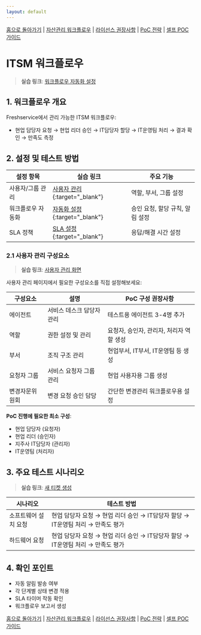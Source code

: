 ```yaml
---
layout: default
---
```

[홈으로 돌아가기](../) | [자산관리 워크플로우](../asset-management/) | [라이선스 권장사항](../license-recommendations/) | [PoC 전략](../strategy/) | [셀프 POC 가이드](../self-service-poc/)

# ITSM 워크플로우 

> **실습 링크**: <a href="https://gsholdings.freshservice.com/ws/2/admin/automators" target="_blank">워크플로우 자동화 설정</a>

## 1. 워크플로우 개요

Freshservice에서 관리 가능한 ITSM 워크플로우:
- 현업 담당자 요청 → 현업 리더 승인 → IT담당자 할당 → IT운영팀 처리 → 결과 확인 → 만족도 측정

## 2. 설정 및 테스트 방법

| 설정 항목 | 실습 링크 | 주요 기능 |
|---------|-----------|---------|
| 사용자/그룹 관리 | [사용자 관리](https://gsholdings.freshservice.com/ws/2/admin/home){:target="_blank"} | 역할, 부서, 그룹 설정 |
| 워크플로우 자동화 | [자동화 설정](https://gsholdings.freshservice.com/ws/2/admin/automators){:target="_blank"} | 승인 요청, 할당 규칙, 알림 설정 |
| SLA 정책 | [SLA 설정](https://gsholdings.freshservice.com/ws/2/admin/sla_policies){:target="_blank"} | 응답/해결 시간 설정 |

### 2.1 사용자 관리 구성요소

> **실습 링크**: <a href="https://gsholdings.freshservice.com/ws/2/admin/home" target="_blank">사용자 관리 화면</a>

사용자 관리 페이지에서 필요한 구성요소를 직접 설정해보세요:

| 구성요소 | 설명 | PoC 구성 권장사항 |
|---------|------|-----------------|
| 에이전트 | 서비스 데스크 담당자 관리 | 테스트용 에이전트 3-4명 추가 |
| 역할 | 권한 설정 및 관리 | 요청자, 승인자, 관리자, 처리자 역할 생성 |
| 부서 | 조직 구조 관리 | 현업부서, IT부서, IT운영팀 등 생성 |
| 요청자 그룹 | 서비스 요청자 그룹 관리 | 현업 사용자용 그룹 생성 |
| 변경자문위원회 | 변경 요청 승인 담당 | 간단한 변경관리 워크플로우용 설정 |

**PoC 진행에 필요한 최소 구성**:
- 현업 담당자 (요청자)
- 현업 리더 (승인자)
- 지주사 IT담당자 (관리자)
- IT운영팀 (처리자)

## 3. 주요 테스트 시나리오

> **실습 링크**: <a href="https://gsholdings.freshservice.com/support/tickets/new" target="_blank">새 티켓 생성</a>

| 시나리오 | 테스트 방법 |
|---------|------------|
| 소프트웨어 설치 요청 | 현업 담당자 요청 → 현업 리더 승인 → IT담당자 할당 → IT운영팀 처리 → 만족도 평가 |
| 하드웨어 요청 | 현업 담당자 요청 → 현업 리더 승인 → IT담당자 할당 → IT운영팀 처리 → 만족도 평가 |

## 4. 확인 포인트

- 자동 알림 발송 여부
- 각 단계별 상태 변경 적용
- SLA 타이머 작동 확인
- 워크플로우 보고서 생성

[홈으로 돌아가기](../) | [자산관리 워크플로우](../asset-management/) | [라이선스 권장사항](../license-recommendations/) | [PoC 전략](../strategy/) | [셀프 POC 가이드](../self-service-poc/)
